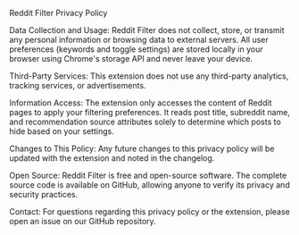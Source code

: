 Reddit Filter Privacy Policy

Data Collection and Usage:
Reddit Filter does not collect, store, or transmit any personal information or browsing data to external servers. All user preferences (keywords and toggle settings) are stored locally in your browser using Chrome's storage API and never leave your device.

Third-Party Services:
This extension does not use any third-party analytics, tracking services, or advertisements.

Information Access:
The extension only accesses the content of Reddit pages to apply your filtering preferences. It reads post title, subreddit name, and recommendation source attributes solely to determine which posts to hide based on your settings.

Changes to This Policy:
Any future changes to this privacy policy will be updated with the extension and noted in the changelog.

Open Source:
Reddit Filter is free and open-source software. The complete source code is available on GitHub, allowing anyone to verify its privacy and security practices.

Contact:
For questions regarding this privacy policy or the extension, please open an issue on our GitHub repository.